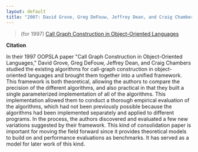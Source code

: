 ```yaml
---
layout: default
title: "2007: David Grove, Greg DeFouw, Jeffrey Dean, and Craig Chambers"
---
```

> (for 1997) [Call Graph Construction in Object-Oriented Languages](http://doi.acm.org/10.1145/263698.264352)

**Citation**

In their 1997 OOPSLA paper "Call Graph Construction in
Object-Oriented Languages," David Grove, Greg DeFouw, Jeffrey Dean,
and Craig Chambers studied the existing algorithms for call-graph
construction in object-oriented languages and brought them together
into a unified framework. This framework is both theoretical,
allowing the authors to compare the precision of the different
algorithms, and also practical in that they built a single
parameterized implementation of all of the algorithms. This
implementation allowed them to conduct a thorough empirical
evaluation of the algorithms, which had not been previously
possible because the algorithms had been implemented separately and
applied to different programs. In the process, the authors
discovered and evaluated a few new variations suggested by their
framework. This kind of consolidation paper is important for moving
the field forward since it provides theoretical models to build on
and performance evaluations as benchmarks. It has served as a model
for later work of this kind.
